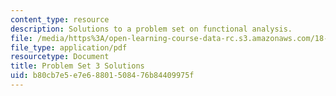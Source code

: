 ```yaml
---
content_type: resource
description: Solutions to a problem set on functional analysis.
file: /media/https%3A/open-learning-course-data-rc.s3.amazonaws.com/18-102-introduction-to-functional-analysis-spring-2009/b80cb7e5e7e68801508476b84409975f_MIT18_102s09_sol_pset03.pdf
file_type: application/pdf
resourcetype: Document
title: Problem Set 3 Solutions
uid: b80cb7e5-e7e6-8801-5084-76b84409975f
---
```


